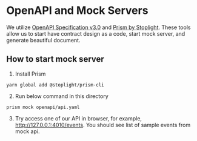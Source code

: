 # OpenAPI and Mock Servers
We utilize [OpenAPI Specification v3.0](https://swagger.io/specification/) and [Prism by Stoplight](https://github.com/stoplightio/prism). These tools allow us to start have contract design as a code, start mock server, and generate beautiful document.

## How to start mock server
1. Install Prism
```
yarn global add @stoplight/prism-cli
```
2. Run below command in this directory
```
prism mock openapi/api.yaml
```
3. Try access one of our API in browser, for example,  http://127.0.0.1:4010/events. You should see list of sample events from mock api.